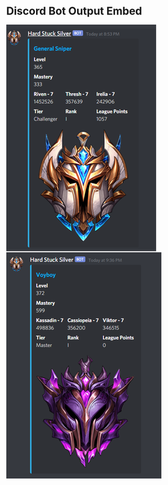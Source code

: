 # Discord Bot Output Embed
![Embed Image](/images/bot_embed.png) ![Embed Image](/images/bot_embed_2.png)